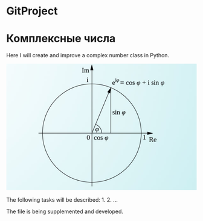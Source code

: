 # GitProject
<h1>Комплексные числа</h1>
Here I will create and improve a complex number class in Python.

![Комплексные числа](https://github.com/Aleksandr9622/GitProject/blob/master/Euler_git.jpg)

The following tasks will be described:
1.
2.
...

The file is being supplemented and developed.
